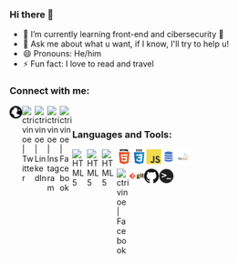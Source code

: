 ### Hi there 👋

- 🌱 I’m currently learning front-end and cibersecurity 🔐
- 💬 Ask me about what u want, if I know, I'll try to help u!
- 😄 Pronouns: He/him
- ⚡ Fun fact: I love to read and travel

### Connect with me:

[<img align="left" alt="ctrivinoe.com" width="22px" src="https://raw.githubusercontent.com/iconic/open-iconic/master/svg/globe.svg" />][website]
[<img align="left" alt="ctrivinoe | Twitter" width="22px" src="https://simpleicons.org/icons/twitter.svg" />][twitter]
[<img align="left" alt="ctrivinoe | LinkedIn" width="22px" src="https://simpleicons.org/icons/linkedin.svg" />][linkedin]
[<img align="left" alt="ctrivinoe | Instagram" width="22px" src="https://simpleicons.org/icons/instagram.svg" />][instagram]
[<img align="left" alt="ctrivinoe | Facebook" width="22px" src="https://simpleicons.org/icons/facebook.svg" />][facebook]

<br/>

### Languages and Tools:

[<img align="left" alt="HTML5" width="26px" src="https://img.icons8.com/color/48/000000/python.png" />][#]
[<img align="left" alt="HTML5" width="26px" src="https://img.icons8.com/color/48/000000/c-programming.png" />][#]
[<img align="left" alt="HTML5" width="26px" src="https://cdn4.iconfinder.com/data/icons/logos-and-brands/512/181_Java_logo_logos-512.png" />][#]
[<img align="left" alt="HTML5" width="26px" src="https://raw.githubusercontent.com/github/explore/80688e429a7d4ef2fca1e82350fe8e3517d3494d/topics/html/html.png" />][#]
[<img align="left" alt="CSS3" width="26px" src="https://raw.githubusercontent.com/github/explore/80688e429a7d4ef2fca1e82350fe8e3517d3494d/topics/css/css.png" />][#]
[<img align="left" alt="JavaScript" width="26px" src="https://raw.githubusercontent.com/github/explore/80688e429a7d4ef2fca1e82350fe8e3517d3494d/topics/javascript/javascript.png" />][#]
[<img align="left" alt="SQL" width="26px" src="https://raw.githubusercontent.com/github/explore/80688e429a7d4ef2fca1e82350fe8e3517d3494d/topics/sql/sql.png" />][#]
[<img align="left" alt="MySQL" width="26px" src="https://raw.githubusercontent.com/github/explore/80688e429a7d4ef2fca1e82350fe8e3517d3494d/topics/mysql/mysql.png" />][#]

<br/><br/>
[<img align="left" alt="ctrivinoe | Facebook" width="22px" src="https://img.icons8.com/fluent/48/000000/visual-studio-code-2019.png"/>][#]
[<img align="left" alt="Git" width="26px" src="https://raw.githubusercontent.com/github/explore/80688e429a7d4ef2fca1e82350fe8e3517d3494d/topics/git/git.png" />][#]
[<img align="left" alt="GitHub" width="26px" src="https://raw.githubusercontent.com/github/explore/78df643247d429f6cc873026c0622819ad797942/topics/github/github.png" />][#]
[<img align="left" alt="HTML5" width="26px" src="https://raw.githubusercontent.com/github/explore/80688e429a7d4ef2fca1e82350fe8e3517d3494d/topics/terminal/terminal.png" />][#]



[website]: https://ctrivinoe.com
[twitter]: https://twitter.com/ctrivinoe
[instagram]: https://instagram.com/ctrivinoe
[linkedin]: https://linkedin.com/in/ctrivinoe
[facebook]: https://www.facebook.com/ctrivinoe
[#]: https://github.com/ctrivinoe
